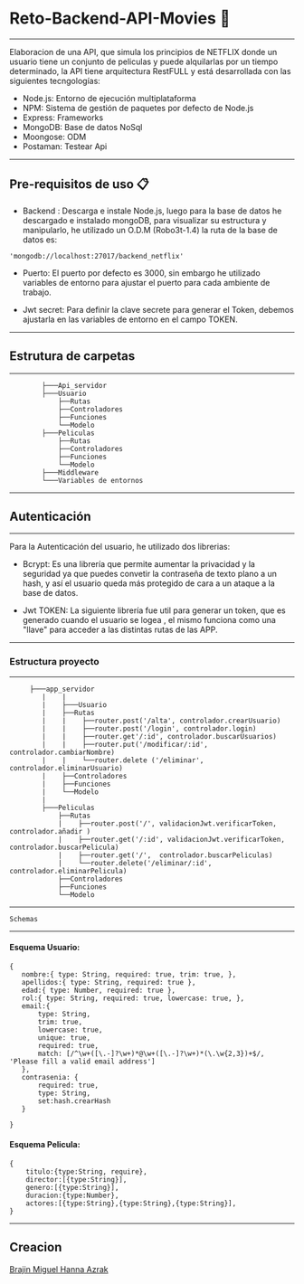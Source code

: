 # Reto-Backend-API-Movies 🚀
***
Elaboracion de una API, que simula los principios de NETFLIX donde un usuario tiene un conjunto de peliculas y puede alquilarlas por un tiempo determinado, la API tiene arquitectura RestFULL y está desarrollada con las siguientes tecngologías:

  * Node.js: Entorno de ejecución multiplataforma  
  * NPM: Sistema de gestión de paquetes por defecto de Node.js
  * Express: Frameworks
  * MongoDB: Base de datos NoSql 
  * Moongose: ODM 
  * Postaman: Testear Api
  
  ***
## Pre-requisitos de uso 📋

* Backend : Descarga e instale Node.js, luego para la base de datos he descargado e instalado mongoDB, para visualizar
su estructura y manipularlo, he utilizado un O.D.M (Robo3t-1.4)  la ruta de la base de datos es:

 `'mongodb://localhost:27017/backend_netflix'`

* Puerto: El puerto por defecto es 3000, sin embargo he utilizado variables de entorno para ajustar el puerto para cada ambiente de trabajo. 

* Jwt secret: Para definir la clave secrete para generar el Token, debemos ajustarla en las variables de entorno en el campo TOKEN.

***

## Estrutura de carpetas
***
            ├───Api_servidor
            ├───Usuario 
                ├──Rutas
                ├──Controladores
                ├──Funciones
                └──Modelo
            ├───Peliculas
                ├──Rutas
                ├──Controladores
                ├──Funciones
                └──Modelo
            ├───Middleware
            └───Variables de entornos

***
## Autenticación
***
 Para la Autenticación del usuario, he utilizado dos librerias: 
    
* Bcrypt: Es una librería que permite aumentar la privacidad y la seguridad ya que puedes convetir la contraseña de texto plano
    a un hash, y así el usuario queda más protegido de cara a un ataque a la base de datos. 
    
* Jwt TOKEN: La siguiente librería fue util para generar un token, que es generado cuando el usuario se logea , el mismo 
    funciona como una "llave" para acceder a las distintas rutas de las APP. 

***
### Estructura proyecto
***
         ├───app_servidor
            |    |
            |    ├───Usuario 
            |    ├──Rutas
            |    |    ├──router.post('/alta', controlador.crearUsuario)
            |    |    ├──router.post('/login', controlador.login)
            |    |    ├──router.get'/:id', controlador.buscarUsuarios)
            |    |    ├──router.put('/modificar/:id', controlador.cambiarNombre)
            |    |    └──router.delete ('/eliminar', controlador.eliminarUsuario)
            |    ├──Controladores 
            |    ├──Funciones
            |    └──Modelo
            |
            ├───Peliculas
                ├──Rutas
                |    ├──router.post('/', validacionJwt.verificarToken, controlador.añadir )
                |    ├──router.get('/:id', validacionJwt.verificarToken, controlador.buscarPelicula)
                |    ├──router.get('/',  controlador.buscarPeliculas)
                |    └──router.delete('/eliminar/:id', controlador.eliminarPelicula)
                ├──Controladores
                ├──Funciones
                └──Modelo

               
  ***
    Schemas 
  ***
  ####  Esquema Usuario:
 ```
{
    nombre:{ type: String, required: true, trim: true, },
    apellidos:{ type: String, required: true },
    edad:{ type: Number, required: true },
    rol:{ type: String, required: true, lowercase: true, },
    email:{
        type: String,
        trim: true,
        lowercase: true,
        unique: true,
        required: true,
        match: [/^\w+([\.-]?\w+)*@\w+([\.-]?\w+)*(\.\w{2,3})+$/, 'Please fill a valid email address']
    },
    contrasenia: {
        required: true,
        type: String,
        set:hash.crearHash
    }

}

```
  ####  Esquema Pelicula:
```
{
    titulo:{type:String, require},
    director:[{type:String}],
    genero:[{type:String}],
    duracion:{type:Number},
    actores:[{type:String},{type:String},{type:String}],
}
```
 ***
 ## Creacion
 
 [Brajin Miguel Hanna Azrak](https://github.com/BMHA1)
